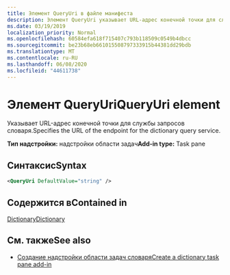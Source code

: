 ```yaml
---
title: Элемент QueryUri в файле манифеста
description: Элемент QueryUri указывает URL-адрес конечной точки для службы запросов словаря.
ms.date: 03/19/2019
localization_priority: Normal
ms.openlocfilehash: 60584efa618f715407c793b118509c0549b4dbcc
ms.sourcegitcommit: be23b68eb661015508797333915b44381dd29bdb
ms.translationtype: MT
ms.contentlocale: ru-RU
ms.lasthandoff: 06/08/2020
ms.locfileid: "44611738"
---
```

# <a name="queryuri-element"></a><span data-ttu-id="03e72-103">Элемент QueryUri</span><span class="sxs-lookup"><span data-stu-id="03e72-103">QueryUri element</span></span>

<span data-ttu-id="03e72-104">Указывает URL-адрес конечной точки для службы запросов словаря.</span><span class="sxs-lookup"><span data-stu-id="03e72-104">Specifies the URL of the endpoint for the dictionary query service.</span></span>

<span data-ttu-id="03e72-105">**Тип надстройки:** надстройки области задач</span><span class="sxs-lookup"><span data-stu-id="03e72-105">**Add-in type:** Task pane</span></span>

## <a name="syntax"></a><span data-ttu-id="03e72-106">Синтаксис</span><span class="sxs-lookup"><span data-stu-id="03e72-106">Syntax</span></span>

```XML
<QueryUri DefaultValue="string" />
```

## <a name="contained-in"></a><span data-ttu-id="03e72-107">Содержится в</span><span class="sxs-lookup"><span data-stu-id="03e72-107">Contained in</span></span>

[<span data-ttu-id="03e72-108">Dictionary</span><span class="sxs-lookup"><span data-stu-id="03e72-108">Dictionary</span></span>](dictionary.md)

## <a name="see-also"></a><span data-ttu-id="03e72-109">См. также</span><span class="sxs-lookup"><span data-stu-id="03e72-109">See also</span></span>

- [<span data-ttu-id="03e72-110">Создание надстройки области задач словаря</span><span class="sxs-lookup"><span data-stu-id="03e72-110">Create a dictionary task pane add-in</span></span>](../../word/dictionary-task-pane-add-ins.md)
